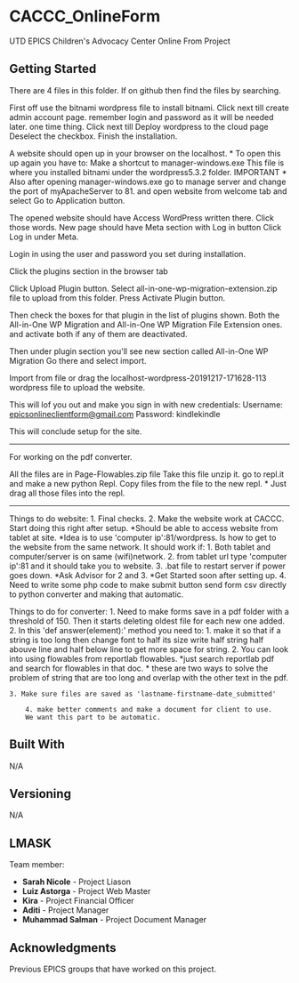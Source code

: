 # CACCC_OnlineForm
UTD EPICS Children's Advocacy Center Online From Project

## Getting Started

There are 4 files in this folder.
If on github then find the files by searching.

First off use the bitnami wordpress file to install bitnami. 
	Click next till create admin account page.
		remember login and password as it will be needed later.
		one time thing.
	Click next till Deploy wordpress to the cloud page 
		Deselect the checkbox.
	Finish the installation.

A website should open up in your browser on the localhost.
	* To open this up again you have to:
		Make a shortcut to manager-windows.exe
		This file is where you installed bitnami under
		the wordpress5.3.2 folder.
	IMPORTANT
	* Also after opening manager-windows.exe go to manage server
	  and change the port of myApacheServer to 81. and open website
	  from welcome tab and select Go to Application button.
	  
The opened website should have Access WordPress written there.
	Click those words.
	New page should have Meta section with Log in button
	Click Log in under Meta.

Login in using the user and password you set during installation.

Click the plugins section in the browser tab 

Click Upload Plugin button.
	Select all-in-one-wp-migration-extension.zip file to upload
	from this folder.
	Press Activate Plugin button.

Then check the boxes for that plugin in the list of plugins shown.
	Both the All-in-One WP Migration and 
        All-in-One WP Migration File Extension ones.
	and activate both if any of them are deactivated.

Then under plugin section you'll see new section called All-in-One WP Migration
Go there and select import.

Import from file or drag the localhost-wordpress-20191217-171628-113 wordpress file
to upload the website.

This will lof you out and make you sign in with new credentials:
	Username: epicsonlineclientform@gmail.com
	Password: kindlekindle

This will conclude setup for the site.

-----------------------------------------------------------------------------------------

For working on the pdf converter.

All the files are in Page-Flowables.zip file
Take this file unzip it.
go to repl.it and make a new python Repl.
Copy files from the file to the new repl. 
	* Just drag all those files into the repl.

-----------------------------------------------------------------------------------------

Things to do website:
	1. Final checks.
	2. Make the website work at CACCC. Start doing this right after setup.
		*Should be able to access website from tablet at site. 
		*Idea is to use 'computer ip':81/wordpress. Is how to get to the website 
		from the same network. It should work if:
			1. Both tablet and computer/server is on same (wifi)network.
			2. from tablet url type 'computer ip':81 and it should take you to
			website.
	3. .bat file to restart server if power goes down.
		*Ask Advisor for 2 and 3.
		*Get Started soon after setting up.
	4. Need to write some php code to make submit button send form csv directly to 
	python converter and making that automatic.

Things to do for converter:
	1. Need to make forms save in a pdf folder with a threshold of 150. Then it starts
	deleting oldest file for each new one added.
	2. In this 'def answer(element):' method you need to:
		1. make it so that if a string is too long then change font to half its size
		   write half string half abouve line and half below line to get more space 
		   for string.
		2. You can look into using flowables from reportlab flowables.
			*just search reportlab pdf and search for flowables in that doc.
		* these are two ways to solve the problem of string that are too long and 
		  overlap with the other text in the pdf.
		  
	3. Make sure files are saved as 'lastname-firstname-date_submitted'
	
        4. make better comments and make a document for client to use.
		We want this part to be automatic.
	


## Built With
N/A
## Versioning
N/A
## LMASK
Team member:
  * **Sarah Nicole**    - Project Liason
  * **Luiz Astorga**    - Project Web Master
  * **Kira**            - Project Financial Officer
  * **Aditi**           - Project Manager
  * **Muhammad Salman** - Project Document Manager

## Acknowledgments
Previous EPICS groups that have worked on this project.

